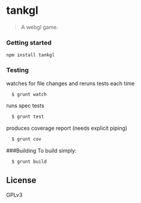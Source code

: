 # tankgl

> A webgl game.

### Getting started

`npm install tankgl`

### Testing

watches for file changes and reruns tests each time
```bash
  $ grunt watch
```

runs spec tests
```bash
  $ grunt test
```

produces coverage report (needs explicit piping)
```bash
  $ grunt cov
```

###Building
To build simply:
```bash
  $ grunt build
```

## License

GPLv3
